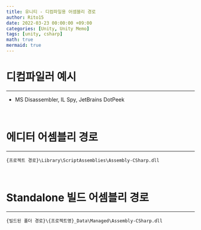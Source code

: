 ```yaml
---
title: 유니티 - 디컴파일용 어셈블리 경로
author: Rito15
date: 2022-03-23 00:00:00 +09:00
categories: [Unity, Unity Memo]
tags: [unity, csharp]
math: true
mermaid: true
---
```


# 디컴파일러 예시
---
- MS Disassembler, IL Spy, JetBrains DotPeek

<br>



# 에디터 어셈블리 경로
---

```
{프로젝트 경로}\Library\ScriptAssemblies\Assembly-CSharp.dll
```

<br>



# Standalone 빌드 어셈블리 경로
---

```
{빌드된 폴더 경로}\{프로젝트명}_Data\Managed\Assembly-CSharp.dll
```
